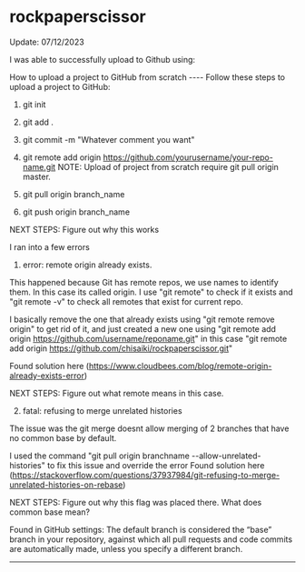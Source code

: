 # rockpaperscissor

Update: 07/12/2023

I was able to successfully upload to Github using:

How to upload a project to GitHub from scratch ---- Follow these steps to upload a project to GitHub:

1. git init

2. git add .

3. git commit -m "Whatever comment you want"

4. git remote add origin https://github.com/yourusername/your-repo-name.git
      NOTE: Upload of project from scratch require git pull origin master.

5. git pull origin branch_name

6. git push origin branch_name

NEXT STEPS: Figure out why this works

I ran into a few errors 

1. error: remote origin already exists. 

This happened because Git has remote repos, we use names to identify them. In this case its called origin. I use "git remote" to check if it exists and "git remote -v" to check all remotes that exist for current repo. 

I basically remove the one that already exists using "git remote remove origin" to get rid of it, and just created a new one using "git remote add origin https://github.com/username/reponame.git" 
in this case 
"git remote add origin https://github.com/chisaiki/rockpaperscissor.git"

Found solution here (https://www.cloudbees.com/blog/remote-origin-already-exists-error)

NEXT STEPS: Figure out what remote means in this case. 


2. fatal: refusing to merge unrelated histories

The issue was the git merge doesnt allow merging of 2 branches that have no common base by default. 

I used the command "git pull origin branchname --allow-unrelated-histories" to fix this issue and override the error
Found solution here (https://stackoverflow.com/questions/37937984/git-refusing-to-merge-unrelated-histories-on-rebase)

NEXT STEPS: Figure out why this flag was placed there. What does common base mean?

Found in GitHub settings: The default branch is considered the “base” branch in your repository, against which all pull requests and code commits are automatically made, unless you specify a different branch.

---------------------------------------------------------------------------------------------------------------
